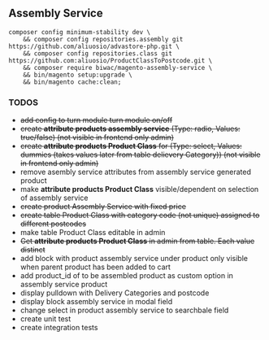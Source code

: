 ## Assembly Service
 
    composer config minimum-stability dev \
        && composer config repositories.assembly git https://github.com/aliuosio/advastore-php.git \
        && composer config repositories.class git https://github.com:aliuosio/ProductClassToPostcode.git \
        && composer require biwac/magento-assembly-service \
        && bin/magento setup:upgrade \
        && bin/magento cache:clean;



### TODOS
* ~~add config to turn module turn module on/off~~
* ~~create **attribute products assembly service** (Type: radio, Values: true/false) (not visible in frontend only admin)~~
* ~~create **attribute products Product Class** for  (Type: select, Values: dummies (takes values later from table delievery Category)) (not visible in frontend only admin)~~
* remove asembly service attributes from assembly service generated product
* make **attribute products Product Class** visible/dependent on selection of assembly service
* ~~create product Assembly Service with fixed price~~
* ~~create table Product Class with category code (not unique) assigned to different postcodes~~
* make table Product Class editable in admin
* ~~Get **attribute products Product Class** in admin from table. Each value distinct~~
* add block with product assembly service under product only visible when parent product has been added to cart
* add product_id of to be assembled product as custom option in assembly service product
* display pulldown with Delivery Categories and postcode
* display block assembly service in modal field
* change select in product assembly service to searchbale field
* create unit test
* create integration tests
